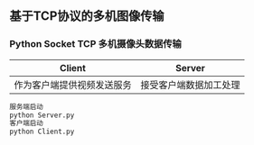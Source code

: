 ## 基于TCP协议的多机图像传输
### Python Socket TCP 多机摄像头数据传输
|  Client   | Server  |
|  ----  | ----  |
| 作为客户端提供视频发送服务  | 接受客户端数据加工处理 |

```python
服务端启动
python Server.py 
客户端启动
python Client.py
```
